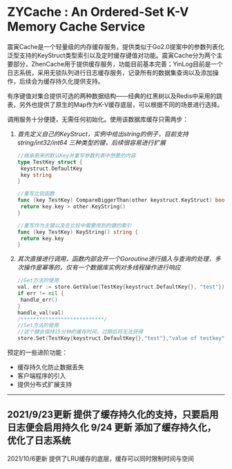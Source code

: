 # ZYCache : An Ordered-Set K-V Memory Cache Service

震寅Cache是一个轻量级的内存缓存服务，提供类似于Go2.0提案中的参数列表化泛型支持的KeyStruct类型索引以及定时缓存键值对功能。震寅Cache分为两个主要部分，ZhenCache用于提供缓存服务，功能目前基本完善；YinLog目前是一个日志系统，采用无锁队列进行日志缓存服务，记录所有的数据集查询以及添加操作，后续会为缓存持久化提供支持。

有序键值对集合提供可选的两种数据结构——经典的红黑树以及Redis中采用的跳表，另外也提供了原生的Map作为K-V缓存底层，可以根据不同的场景进行选择。

调用服务十分便捷，无需任何初始化。使用该数据库缓存只需两步：

1. *首先定义自己的KeyStruct，实例中给出string的例子，目前支持string/int32/int64 三种类型的键，后续很容易进行扩展*

   ```go
   //继承原来的默认Key并重写参数列表中想要的内容
   type TestKey struct {
   	keystruct.DefaultKey
   	key string
   }
   
   //重写比较函数
   func (key TestKey) CompareBiggerThan(other keystruct.KeyStruct) bool {
   	return key.key > other.KeyString()
   }
   
   //重写作为主键以及在比较中需要用到的键的索引
   func (key TestKey) KeyString() string {
   	return key.key
   }
   ```

   

2. *其次直接进行调用，函数内部会开一个Goroutine进行插入与查询的处理，多次操作是幂等的，仅有一个数据库实例对多线程操作进行响应*

   ```go
   //Get方法的使用
   val, err := store.GetValue(TestKey{keystruct.DefaultKey{}, "test"})
   if err != nil {
   	handle_err()
   }
   handle_val(val)
   /***************************/
   //Set方法的使用
   //这个键会保持15分钟的缓存时间，过期后将无法获得
   store.Set(TestKey{keystruct.DefaultKey{},"test"},"value of testkey",15*time.Minute)
   ```

预定的一些进阶功能：

- 缓存持久化防止数据丢失
- 客户端程序的引入
- 提供分布式扩展支持

----------------------------------------------------------------------------------------------------------------------------------------------------------------

2021/9/23更新 提供了缓存持久化的支持，只要启用日志便会启用持久化
9/24 更新
添加了缓存持久化，优化了日志系统
----------------------------------------------------------------------------------------------------------------------------------------------------------------

2021/10/6更新 提供了LRU缓存的底层，缓存可以同时限制时间与空间
